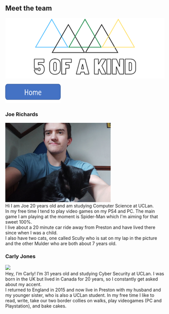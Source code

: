 ## Meet the team
<img src="Facebook%20Banner.png"/><br/>

<a href="index"><img src="Homepage.png" height = "60" width="175"></a>

### Joe Richards
<img  height = "250" widith ="250" src="5ofaKind Joe.jpg"><br/>
Hi I am Joe 20 years old and am studying Computer Science at UCLan.<br/>
In my free time I tend to play video games on my PS4 and PC. The main game I am playing at the moment is Spider-Man which I'm aiming for that sweet 100%.<br/>
I live about a 20 minute car ride away from Preston and have lived there since when I was a child.<br/>
I also have two cats, one called Scully who is sat on my lap in the picture and the other Mulder who are both about 7 years old.
<br/>

### Carly Jones
<img  height = "250" widith ="250" src="carly meet the team"><br/>
Hey, I’m Carly! I’m 31 years old and studying Cyber Security at UCLan. I was born in the UK but lived in Canada for 20 years, so I constantly get asked about my accent. <br/> I returned to England in 2015 and now live in Preston with my husband and my younger sister, who is also a UCLan student. In my free time I like to read, write, take our two border collies on walks, play videogames (PC and Playstation), and bake cakes.  
